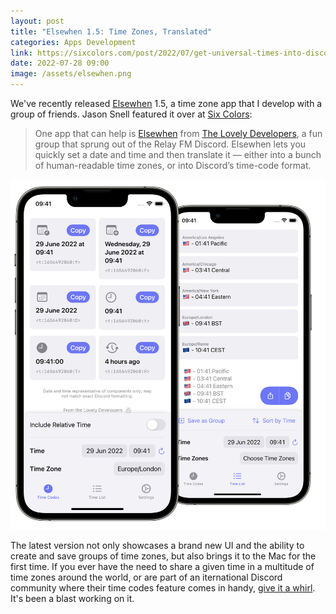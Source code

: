 ```yaml
---
layout: post
title: "Elsewhen 1.5: Time Zones, Translated"
categories: Apps Development
link: https://sixcolors.com/post/2022/07/get-universal-times-into-discord-and-elsewhere/
date: 2022-07-28 09:00
image: /assets/elsewhen.png
---
```


We've recently released [Elsewhen](https://tildy.dev/elsewhen) 1.5, a time zone app that I develop with a group of friends. Jason Snell featured it over at [Six Colors](https://sixcolors.com/post/2022/07/get-universal-times-into-discord-and-elsewhere/):

> One app that can help is [Elsewhen](https://apps.apple.com/app/elsewhen/id1588708173) from [The Lovely Developers](https://tildy.dev/), a fun group that sprung out of the Relay FM Discord. Elsewhen lets you quickly set a date and time and then translate it — either into a bunch of human-readable time zones, or into Discord’s time-code format.

![](/assets/elsewhen.png)

The latest version not only showcases a brand new UI and the ability to create and save groups of time zones, but also brings it to the Mac for the first time. If you ever have the need to share a given time in a multitude of time zones around the world, or are part of an iternational Discord community where their time codes feature comes in handy, [give it a whirl](https://apps.apple.com/app/elsewhen/id1588708173). It's been a blast working on it.
